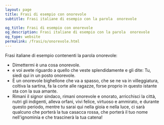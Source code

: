 ```yaml
---
layout: page
title: Frasi di esempio con onorevole 
subtitle: Frasi italiane di esempio con la parola  onorevole

og_title: Frasi di esempio con onorevole 
og_description: Frasi italiane di esempio con la parola  onorevole
og_type: website
permalink: /frasi/o/onorevole.html
---
```


Frasi italiane di esempio contenenti la parola onorevole:


- Dimettermi è una cosa onorevole.
- e voi avete riguardo a quello che veste splendidamente e gli dite: Tu, siedi qui in un posto onorevole.
- È un onorevole bighellone che va a spasso, che se ne va in villeggiatura, coltiva la sartina, fa la corte alle ragazze, forse proprio in questo istante sta con la sua amante.
- Rimani il signor sindaco, rimani onorevole e onorato, arricchisci la città, nutri gli indigenti, alleva orfani, vivi felice, virtuoso e ammirato, e durante questo periodo, mentre tu sarai qui nella gioia e nella luce, ci sarà qualcuno che porterà la tua casacca rossa, che porterà il tuo nome nell'ignominia e che trascinerà la tua catena!
